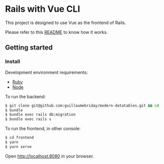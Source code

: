 # Rails with Vue CLI

This project is designed to use Vue as the frontend of Rails.

Please refer to this [README](https://github.com/guillaumebriday/rails-vue-cli#how-it-works) to know how it works.

## Getting started

### Install

Development environment requirements:
- [Ruby](https://www.ruby-lang.org/en/)
- [Node](https://nodejs.org/en/)

To run the backend:
```bash
$ git clone git@github.com:guillaumebriday/modern-datatables.git && cd modern-datatables/rails-vuejs
$ bundle
$ bundle exec rails db:migration
$ bundle exec rails s
```

To run the frontend, in other console:
```bash
$ cd frontend
$ yarn
$ yarn serve
```

Open [http://localhost:8080](http://localhost:8080) in your browser.
